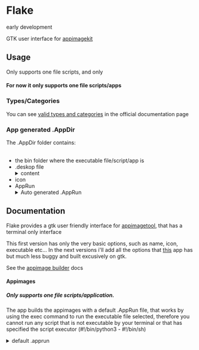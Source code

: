  # Flake

<p> early development </p>

<p> GTK user interface for <a href="https://github.com/AppImage/appimagekit">appimagekit</a></p> 

  <h2> Usage </h2>

  Only supports one file scripts, and only 

  <h4>For now it only supports one file scripts/apps</h4>

  <h3>Types/Categories</h3>
    You can see <a href="https://specifications.freedesktop.org/menu-spec/latest/apa.html">valid types and categories</a> in the official documentation page
    
  <h3>App generated .AppDir</h3>
    The .AppDir folder contains:<br><br>
<ul>
  <li>the bin folder where the executable file/script/app is</li>
  <li>.deskop file
  <details>
  <summary>content</summary>
  <div>
  
    [Desktop Entry]
    Name=Flake
    Exec=Flake-v0.0.1-x86_64.AppImage (which is picked from the /usr/bin folder inside the .AppImage)
    Icon=Icon.svg
    Type=Application
    Categories=Utility
</div></details></li>
  <li>icon</li>
  <li>AppRun
  <details>
    <summary>Auto generated .AppRun</summary>
  <div>
  
    #!/bin/sh 
    HERE="$(dirname "$(readlink -f "${0}")")" 
    EXEC="${HERE}/usr/bin/[selected exe]" 
    exec "${EXEC}"
    
  </div> 

</details></li>
</ul> 


  <h2> Documentation </h2>
  
  Flake provides a gtk user friendly interface for <a href="https://github.com/AppImage/appimagekit">appimagetool</a>, that has a terminal only interface

  This first version has only the very basic options, such as name, icon, executable etc... In the next versions i'll add all the options that <a             href="https://github.com/SalaniLeo/appimagecreator">this</a> app has but much less buggy and built excusively on gtk.

  See the <a href="https://appimage-builder.readthedocs.io/en/latest/">appimage builder</a> docs

  <h4> Appimages </h4>
  
  <h5>Only supports one file scripts/application. </h5>
    
  <p>The app builds the appimages with a default .AppRun file, that works by using the exec command to run the executable file selected, therefore you cannot run any script that is not executable by your terminal or that has specified the script executor (#!/bin/python3 - #!/bin/sh)
  
<details>
    <summary>default .apprun</summary>
  <div>
  
    #!/bin/sh 
    HERE="$(dirname "$(readlink -f "${0}")")" 
    EXEC="${HERE}/usr/bin/[selected exe]" 
    exec "${EXEC}"
    
  </div> 

</details>
